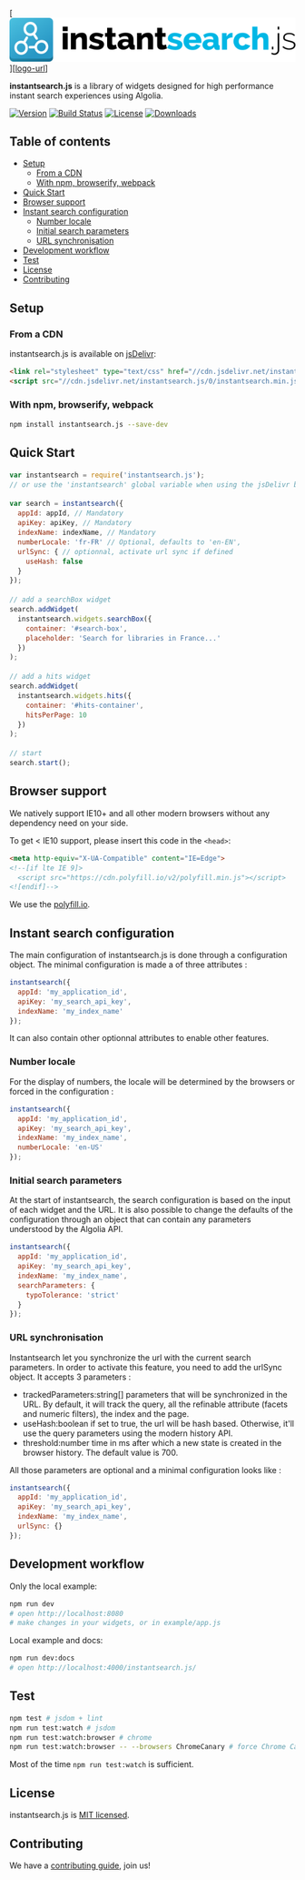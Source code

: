 [![instantsearch.js logo][readme-logo]][[logo-url]]

**instantsearch.js** is a library of widgets designed for high performance instant search experiences using Algolia.

[![Version][version-svg]][package-url] [![Build Status][travis-svg]][travis-url] [![License][license-image]][license-url] [![Downloads][downloads-image]][downloads-url]

[travis-svg]: https://img.shields.io/travis/algolia/instantsearch.js/master.svg?style=flat-square
[travis-url]: https://travis-ci.org/algolia/instantsearch.js
[license-image]: http://img.shields.io/badge/license-MIT-green.svg?style=flat-square
[license-url]: LICENSE
[downloads-image]: https://img.shields.io/npm/dm/instantsearch.js.svg?style=flat-square
[downloads-url]: http://npm-stat.com/charts.html?package=instantsearch.js
[version-svg]: https://img.shields.io/npm/v/instantsearch.js.svg?style=flat-square
[package-url]: https://npmjs.org/package/instantsearch.js
[readme-logo]: ./readme-logo.png
[logo-url]: http://community.algolia.com/instantsearch.js/

## Table of contents

<!-- START doctoc generated TOC please keep comment here to allow auto update -->
<!-- DON'T EDIT THIS SECTION, INSTEAD RE-RUN doctoc TO UPDATE -->


- [Setup](#setup)
  - [From a CDN](#from-a-cdn)
  - [With npm, browserify, webpack](#with-npm-browserify-webpack)
- [Quick Start](#quick-start)
- [Browser support](#browser-support)
- [Instant search configuration](#instant-search-configuration)
  - [Number locale](#number-locale)
  - [Initial search parameters](#initial-search-parameters)
  - [URL synchronisation](#url-synchronisation)
- [Development workflow](#development-workflow)
- [Test](#test)
- [License](#license)
- [Contributing](#contributing)

<!-- END doctoc generated TOC please keep comment here to allow auto update -->

## Setup

### From a CDN

instantsearch.js is available on [jsDelivr](http://www.jsdelivr.com/):

```html
<link rel="stylesheet" type="text/css" href="//cdn.jsdelivr.net/instantsearch.js/0/instantsearch.min.css" />
<script src="//cdn.jsdelivr.net/instantsearch.js/0/instantsearch.min.js"></script>
```

### With npm, browserify, webpack

```sh
npm install instantsearch.js --save-dev
```

## Quick Start

```js
var instantsearch = require('instantsearch.js');
// or use the 'instantsearch' global variable when using the jsDelivr build

var search = instantsearch({
  appId: appId, // Mandatory
  apiKey: apiKey, // Mandatory
  indexName: indexName, // Mandatory
  numberLocale: 'fr-FR' // Optional, defaults to 'en-EN',
  urlSync: { // optionnal, activate url sync if defined
    useHash: false
  }
});

// add a searchBox widget
search.addWidget(
  instantsearch.widgets.searchBox({
    container: '#search-box',
    placeholder: 'Search for libraries in France...'
  })
);

// add a hits widget
search.addWidget(
  instantsearch.widgets.hits({
    container: '#hits-container',
    hitsPerPage: 10
  })
);

// start
search.start();
```
## Browser support

We natively support IE10+ and all other modern browsers without any dependency need
on your side.

To get < IE10 support, please insert this code in the `<head>`:

```html
<meta http-equiv="X-UA-Compatible" content="IE=Edge">
<!--[if lte IE 9]>
  <script src="https://cdn.polyfill.io/v2/polyfill.min.js"></script>
<![endif]-->
```

We use the [polyfill.io](https://cdn.polyfill.io/v2/docs/).

## Instant search configuration

The main configuration of instantsearch.js is done through a configuration object.
The minimal configuration is made a of three attributes :

```js
instantsearch({
  appId: 'my_application_id',
  apiKey: 'my_search_api_key',
  indexName: 'my_index_name'
});
```

It can also contain other optionnal attributes to enable other features.

### Number locale

For the display of numbers, the locale will be determined by
the browsers or forced in the configuration :

```js
instantsearch({
  appId: 'my_application_id',
  apiKey: 'my_search_api_key',
  indexName: 'my_index_name',
  numberLocale: 'en-US'
});
```

### Initial search parameters

At the start of instantsearch, the search configuration is based on the input
of each widget and the URL. It is also possible to change the defaults of 
the configuration through an object that can contain any parameters understood
by the Algolia API.

```js
instantsearch({
  appId: 'my_application_id',
  apiKey: 'my_search_api_key',
  indexName: 'my_index_name',
  searchParameters: {
    typoTolerance: 'strict'
  }
});
```

### URL synchronisation

Instantsearch let you synchronize the url with the current search parameters.
In order to activate this feature, you need to add the urlSync object. It accepts
3 parameters : 
   - trackedParameters:string[] parameters that will be synchronized in the
      URL. By default, it will track the query, all the refinable attribute (facets and numeric
      filters), the index and the page.
   - useHash:boolean if set to true, the url will be hash based. Otherwise,
      it'll use the query parameters using the modern history API.
   - threshold:number time in ms after which a new state is created in the browser
      history. The default value is 700.

All those parameters are optional and a minimal configuration looks like :

```js
instantsearch({
  appId: 'my_application_id',
  apiKey: 'my_search_api_key',
  indexName: 'my_index_name',
  urlSync: {}
});
```

## Development workflow

Only the local example:

```sh
npm run dev
# open http://localhost:8080
# make changes in your widgets, or in example/app.js
```

Local example and docs:

```sh
npm run dev:docs
# open http://localhost:4000/instantsearch.js/
```

## Test

```sh
npm test # jsdom + lint
npm run test:watch # jsdom
npm run test:watch:browser # chrome
npm run test:watch:browser -- --browsers ChromeCanary # force Chrome Canary
```

Most of the time `npm run test:watch` is sufficient.

## License

instantsearch.js is [MIT licensed](./LICENSE).

## Contributing

We have a [contributing guide](CONTRIBUTING.md), join us!
